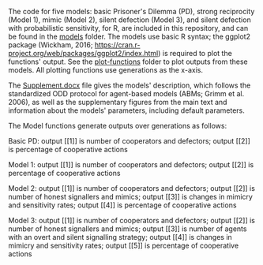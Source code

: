 The code for five models: basic Prisoner's Dilemma (PD), strong reciprocity (Model 1), mimic (Model 2), silent defection (Model 3), and silent defection with probabilistic sensitivity, for R, are included in this repository, and can be found in the <a href="https://github.com/jonathanrgoodman/Opportunity/tree/main/Models">models</a> folder. The models use basic R syntax; the ggplot2 package (Wickham, 2016; https://cran.r-project.org/web/packages/ggplot2/index.html) is required to plot the functions' output. See the <a href="https://github.com/jonathanrgoodman/Opportunity/tree/main/plot-functions">plot-functions</a> folder to plot outputs from these models. All plotting functions use generations as the x-axis.

The <a href="https://github.com/jonathanrgoodman/Opportunity/blob/main/Supplement.docx">Supplement.docx</a> file gives the models' description, which follows the standardized ODD protocol for agent-based models (ABMs; Grimm et al. 2006), as well as the supplementary figures from the main text and information about the models' parameters, including default parameters.

The Model functions generate outputs over generations as follows:

Basic PD: output [[1]] is number of cooperators and defectors; output [[2]] is percentage of cooperative actions

Model 1: output [[1]] is number of cooperators and defectors; output [[2]] is percentage of cooperative actions

Model 2: output [[1]] is number of cooperators and defectors; output [[2]] is number of honest signallers and mimics; output [[3]] is changes in mimicry and sensitivity rates; output [[4]] is percentage of cooperative actions

Model 3: output [[1]] is number of cooperators and defectors; output [[2]] is number of honest signallers and mimics; output [[3]] is number of agents with an overt and silent signalling strategy; output [[4]] is changes in mimicry and sensitivity rates; output [[5]] is percentage of cooperative actions

